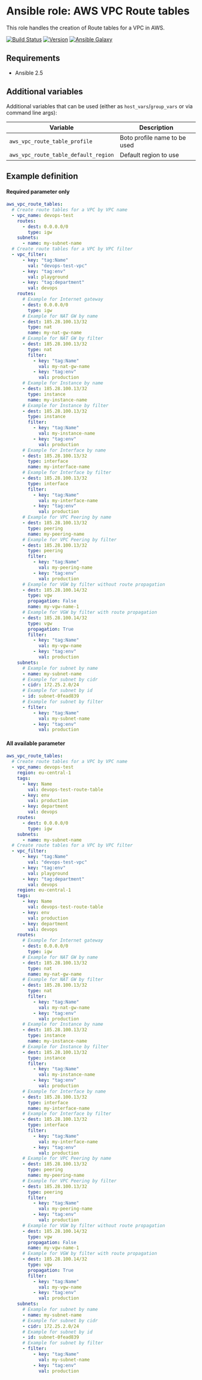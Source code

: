 # Ansible role: AWS VPC Route tables

This role handles the creation of Route tables for a VPC in AWS.

[![Build Status](https://travis-ci.org/Flaconi/ansible-role-aws-vpc-route-table.svg?branch=master)](https://travis-ci.org/Flaconi/ansible-role-aws-vpc-route-table)
[![Version](https://img.shields.io/github/tag/Flaconi/ansible-role-aws-vpc-route-table.svg)](https://github.com/Flaconi/ansible-role-aws-vpc-route-table/tags)
[![Ansible Galaxy](https://img.shields.io/ansible/role/d/25922.svg)](https://galaxy.ansible.com/Flaconi/aws-vpc-route-table/)

## Requirements

* Ansible 2.5


## Additional variables

Additional variables that can be used (either as `host_vars`/`group_vars` or via command line args):

| Variable                             | Description                  |
|--------------------------------------|------------------------------|
| `aws_vpc_route_table_profile`        | Boto profile name to be used |
| `aws_vpc_route_table_default_region` | Default region to use        |


## Example definition

#### Required parameter only

```yml
aws_vpc_route_tables:
  # Create route tables for a VPC by VPC name
  - vpc_name: devops-test
    routes:
      - dest: 0.0.0.0/0
        type: igw
    subnets:
      - name: my-subnet-name
  # Create route tables for a VPC by VPC filter
  - vpc_filter:
      - key: "tag:Name"
        val: "devops-test-vpc"
      - key: "tag:env"
        val: playground
      - key: "tag:department"
        val: devops
    routes:
      # Example for Internet gateway
      - dest: 0.0.0.0/0
        type: igw
      # Example for NAT GW by name
      - dest: 185.28.100.13/32
        type: nat
        name: my-nat-gw-name
      # Example for NAT GW by filter
      - dest: 185.28.100.13/32
        type: nat
        filter:
          - key: "tag:Name"
            val: my-nat-gw-name
          - key: "tag:env"
            val: production
      # Example for Instance by name
      - dest: 185.28.100.13/32
        type: instance
        name: my-instance-name
      # Example for Instance by filter
      - dest: 185.28.100.13/32
        type: instance
        filter:
          - key: "tag:Name"
            val: my-instance-name
          - key: "tag:env"
            val: production
      # Example for Interface by name
      - dest: 185.28.100.13/32
        type: interface
        name: my-interface-name
      # Example for Interface by filter
      - dest: 185.28.100.13/32
        type: interface
        filter:
          - key: "tag:Name"
            val: my-interface-name
          - key: "tag:env"
            val: production
      # Example for VPC Peering by name
      - dest: 185.28.100.13/32
        type: peering
        name: my-peering-name
      # Example for VPC Peering by filter
      - dest: 185.28.100.13/32
        type: peering
        filter:
          - key: "tag:Name"
            val: my-peering-name
          - key: "tag:env"
            val: production
      # Example for VGW by filter without route propagation
      - dest: 185.28.100.14/32
        type: vgw
        propagation: False
        name: my-vgw-name-1
      # Example for VGW by filter with route propagation
      - dest: 185.28.100.14/32
        type: vgw
        propagation: True
        filter:
          - key: "tag:Name"
            val: my-vgw-name
          - key: "tag:env"
            val: production
    subnets:
      # Example for subnet by name
      - name: my-subnet-name
      # Example for subnet by cidr
      - cidr: 172.25.2.0/24
      # Example for subnet by id
      - id: subnet-0fead839
      # Example for subnet by filter
      - filter:
          - key: "tag:Name"
            val: my-subnet-name
          - key: "tag:env"
            val: production
```

#### All available parameter
```yml
aws_vpc_route_tables:
  # Create route tables for a VPC by VPC name
  - vpc_name: devops-test
    region: eu-central-1
    tags:
      - key: Name
        val: devops-test-route-table
      - key: env
        val: production
      - key: department
        val: devops
    routes:
      - dest: 0.0.0.0/0
        type: igw
    subnets:
      - name: my-subnet-name
  # Create route tables for a VPC by VPC filter
  - vpc_filter:
      - key: "tag:Name"
        val: "devops-test-vpc"
      - key: "tag:env"
        val: playground
      - key: "tag:department"
        val: devops
    region: eu-central-1
    tags:
      - key: Name
        val: devops-test-route-table
      - key: env
        val: production
      - key: department
        val: devops
    routes:
      # Example for Internet gateway
      - dest: 0.0.0.0/0
        type: igw
      # Example for NAT GW by name
      - dest: 185.28.100.13/32
        type: nat
        name: my-nat-gw-name
      # Example for NAT GW by filter
      - dest: 185.28.100.13/32
        type: nat
        filter:
          - key: "tag:Name"
            val: my-nat-gw-name
          - key: "tag:env"
            val: production
      # Example for Instance by name
      - dest: 185.28.100.13/32
        type: instance
        name: my-instance-name
      # Example for Instance by filter
      - dest: 185.28.100.13/32
        type: instance
        filter:
          - key: "tag:Name"
            val: my-instance-name
          - key: "tag:env"
            val: production
      # Example for Interface by name
      - dest: 185.28.100.13/32
        type: interface
        name: my-interface-name
      # Example for Interface by filter
      - dest: 185.28.100.13/32
        type: interface
        filter:
          - key: "tag:Name"
            val: my-interface-name
          - key: "tag:env"
            val: production
      # Example for VPC Peering by name
      - dest: 185.28.100.13/32
        type: peering
        name: my-peering-name
      # Example for VPC Peering by filter
      - dest: 185.28.100.13/32
        type: peering
        filter:
          - key: "tag:Name"
            val: my-peering-name
          - key: "tag:env"
            val: production
      # Example for VGW by filter without route propagation
      - dest: 185.28.100.14/32
        type: vgw
        propagation: False
        name: my-vgw-name-1
      # Example for VGW by filter with route propagation
      - dest: 185.28.100.14/32
        type: vgw
        propagation: True
        filter:
          - key: "tag:Name"
            val: my-vgw-name
          - key: "tag:env"
            val: production
    subnets:
      # Example for subnet by name
      - name: my-subnet-name
      # Example for subnet by cidr
      - cidr: 172.25.2.0/24
      # Example for subnet by id
      - id: subnet-0fead839
      # Example for subnet by filter
      - filter:
          - key: "tag:Name"
            val: my-subnet-name
          - key: "tag:env"
            val: production
```
